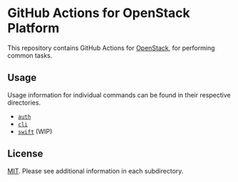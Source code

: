 # GitHub Actions for OpenStack Platform

This repository contains GitHub Actions for [OpenStack](https://openstack.org/), for performing
common tasks.

## Usage

Usage information for individual commands can be found in their respective directories.

* [`auth`](/auth)
* [`cli`](/cli)
* [`swift`](/swift) (WIP)

## License

[MIT](LICENSE). Please see additional information in each subdirectory.
